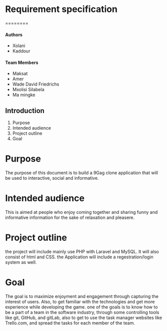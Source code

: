 # Requirement specification
========

#### Authors

   * Xolani
   * Kaddour

   #### Team Members

   * Maksat
   * Amer 
   * Wade David Friedrichs
   * Mxolisi Silabela
   * Ma mingke

## Introduction

1. Purpose
2. Intended audience 
3. Project outline  
4. Goal  

# Purpose 
The purpose of this document is to build a 9Gag clone application that will be used to interactive, social and informative.

# Intended audience
This is aimed at people who enjoy coming together and sharing funny and informative information for the sake of relaxation and pleasere. 

# Project outline

the project will include mainly use PHP with Laravel and MySQL.
It will also consist of html and CSS.
the Application will include a regestration/login system as well.


# Goal 
The goal is to maximize enjoyment and engagement through capturing the interest of users.
Also, to get familiar with the technologies and get more experience while developing the game.
one of the goals is to know how to be a part of a team in the software industry, through some controlling tools like git, GitHub, and gitLab, also to get to use the task manager websites like Trello.com, and spread the tasks for each member of the team.